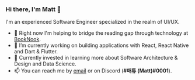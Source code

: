 ### Hi there, I'm Matt 👋

I'm an experienced Software Engineer specialized in the realm of UI/UX.

- 👔 Right now I'm helping to bridge the reading gap through technology at [BookNook](https://www.booknooklearning.com/).
- 🔭 I’m currently working on building applications with React, React Native and Dart & Flutter.
- 🌱 Currently invested in learning more about Software Architecture & Design and Data Science.
- 📫 You can reach me by [email](mailto:matt@lindly.dev) or on Discord (**#매튜 (Matt)#0001**).
